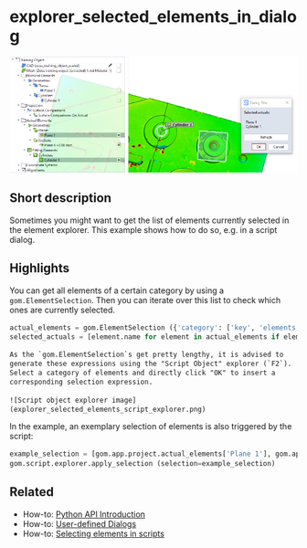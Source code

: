 # explorer_selected_elements_in_dialog


![](explorer_selected_elements_in_dialog.png)

## Short description

Sometimes you might want to get the list of elements currently selected in the element explorer. This example shows how to do so, e.g. in a script dialog.

## Highlights

You can get all elements of a certain category by using a `gom.ElementSelection`. Then you can iterate over this list to check which ones are currently selected.

```python
actual_elements = gom.ElementSelection ({'category': ['key', 'elements', 'part', gom.app.project.parts['Training Object'], 'explorer_category', 'actual']})
selected_actuals = [element.name for element in actual_elements if element.is_selected]
```

```{hint}
As the `gom.ElementSelection`s get pretty lengthy, it is advised to generate these expressions using the "Script Object" explorer (`F2`). Select a category of elements and directly click "OK" to insert a corresponding selection expression.

![Script object explorer image](explorer_selected_elements_script_explorer.png)
```

In the example, an exemplary selection of elements is also triggered by the script:

```python
example_selection = [gom.app.project.actual_elements['Plane 1'], gom.app.project.actual_elements['Plane X +0.00 mm']]
gom.script.explorer.apply_selection (selection=example_selection)
```


## Related

* How-to: [Python API Introduction](https://zeissiqs.github.io/zeiss-inspect-addon-api/2025/howtos/python_api_introduction/python_api_introduction.md)
* How-to: [User-defined Dialogs](https://zeissiqs.github.io/zeiss-inspect-addon-api/2025/howtos/python_api_introduction/user_defined_dialogs.md)
* How-to: [Selecting elements in scripts](https://zeissiqs.github.io/zeiss-inspect-addon-api/2025/howtos/python_api_introduction/selecting_elements.md)
